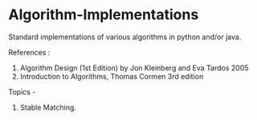 # Algorithm-Implementations
Standard implementations of various algorithms in python and/or java. 

References : 
1. Algorithm Design (1st Edition) by Jon Kleinberg and Eva Tardos 2005
2. Introduction to Algorithms, Thomas Cormen 3rd edition

Topics -
1. Stable Matching.
